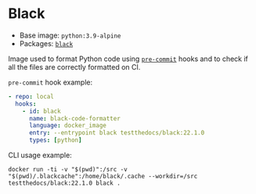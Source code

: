 # Black

- Base image: `python:3.9-alpine`
- Packages: [`black`](https://github.com/psf/black/)

Image used to format Python code using [`pre-commit`](https://pre-commit.com) hooks and to check if all the files are correctly formatted on CI.

`pre-commit` hook example:

```yaml
- repo: local
  hooks:
    - id: black
      name: black-code-formatter
      language: docker_image
      entry: --entrypoint black testthedocs/black:22.1.0
      types: [python]
```

CLI usage example:

`docker run -ti -v "$(pwd)":/src -v "$(pwd)/.blackcache":/home/black/.cache --workdir=/src testthedocs/black:22.1.0 black .`
